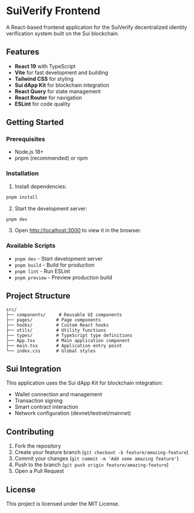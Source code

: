 # SuiVerify Frontend

A React-based frontend application for the SuiVerify decentralized identity verification system built on the Sui blockchain.

## Features

- **React 19** with TypeScript
- **Vite** for fast development and building
- **Tailwind CSS** for styling
- **Sui dApp Kit** for blockchain integration
- **React Query** for state management
- **React Router** for navigation
- **ESLint** for code quality

## Getting Started

### Prerequisites

- Node.js 18+ 
- pnpm (recommended) or npm

### Installation

1. Install dependencies:
```bash
pnpm install
```

2. Start the development server:
```bash
pnpm dev
```

3. Open [http://localhost:3000](http://localhost:3000) to view it in the browser.

### Available Scripts

- `pnpm dev` - Start development server
- `pnpm build` - Build for production
- `pnpm lint` - Run ESLint
- `pnpm preview` - Preview production build

## Project Structure

```
src/
├── components/     # Reusable UI components
├── pages/         # Page components
├── hooks/         # Custom React hooks
├── utils/         # Utility functions
├── types/         # TypeScript type definitions
├── App.tsx        # Main application component
├── main.tsx       # Application entry point
└── index.css      # Global styles
```

## Sui Integration

This application uses the Sui dApp Kit for blockchain integration:

- Wallet connection and management
- Transaction signing
- Smart contract interaction
- Network configuration (devnet/testnet/mainnet)

## Contributing

1. Fork the repository
2. Create your feature branch (`git checkout -b feature/amazing-feature`)
3. Commit your changes (`git commit -m 'Add some amazing feature'`)
4. Push to the branch (`git push origin feature/amazing-feature`)
5. Open a Pull Request

## License

This project is licensed under the MIT License.
